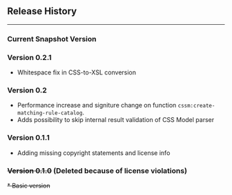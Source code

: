 ## Release History
-------------------------------

### Current Snapshot Version


### Version 0.2.1

* Whitespace fix in CSS-to-XSL conversion

### Version 0.2

* Performance increase and signiture change on function `cssm:create-matching-rule-catalog`.
* Adds possibility to skip internal result validation of CSS Model parser

### Version 0.1.1

* Adding missing copyright statements and license info

### ~~Version 0.1.0~~ (Deleted because of license violations)

~~* Basic version~~


